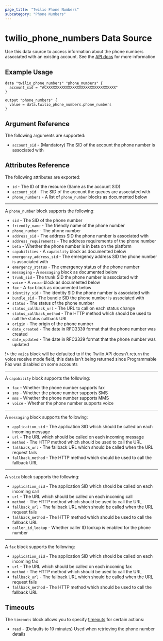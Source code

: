 ```yaml
---
page_title: "Twilio Phone Numbers"
subcategory: "Phone Numbers"
---
```


# twilio_phone_numbers Data Source

Use this data source to access information about the phone numbers associated with an existing account. See the [API docs](https://www.twilio.com/docs/phone-numbers/api/incomingphonenumber-resource) for more information

## Example Usage

```hcl
data "twilio_phone_numbers" "phone_numbers" {
  account_sid = "ACXXXXXXXXXXXXXXXXXXXXXXXXXXXXXXXX"
}

output "phone_numbers" {
  value = data.twilio_phone_numbers.phone_numbers
}
```

## Argument Reference

The following arguments are supported:

- `account_sid` - (Mandatory) The SID of the account the phone number is associated with

## Attributes Reference

The following attributes are exported:

- `id` - The ID of the resource (Same as the account SID)
- `account_sid` - The SID of the account the queues are associated with
- `phone_numbers` - A list of `phone_number` blocks as documented below

---

A `phone_number` block supports the following:

- `sid` - The SID of the phone number
- `friendly_name` - The friendly name of the phone number
- `phone_number` - The phone number
- `address_sid` - The address SID the phone number is associated with
- `address_requirements` - The address requirements of the phone number
- `beta` - Whether the phone number is in beta on the platform
- `capabilities` - A `capability` block as documented below
- `emergency_address_sid` - The emergency address SID the phone number is associated with
- `emergency_status` - The emergency status of the phone number
- `messaging` - A `messaging` block as documented below
- `trunk_sid` - The trunk SID the phone number is associated with
- `voice` - A `voice` block as documented below
- `fax` - A `fax` block as documented below
- `identity_sid` - The identity SID the phone number is associated with
- `bundle_sid` - The bundle SID the phone number is associated with
- `status` - The status of the phone number
- `status_callback_url` - The URL to call on each status change
- `status_callback_method` - The HTTP method which should be used to call the status callback URL
- `origin` - The origin of the phone number
- `date_created` - The date in RFC3339 format that the phone number was created
- `date_updated` - The date in RFC3339 format that the phone number was updated

!> the `voice` block will be defaulted to if the Twilio API doesn't return the voice receive mode field, this data isn't being returned since Programmable Fax was disabled on some accounts

---

A `capability` block supports the following:

- `fax` - Whether the phone number supports fax
- `sms` - Whether the phone number supports SMS
- `mms` - Whether the phone number supports MMS
- `voice` - Whether the phone number supports voice

---

A `messaging` block supports the following:

- `application_sid` - The application SID which should be called on each incoming message
- `url` - The URL which should be called on each incoming message
- `method` - The HTTP method which should be used to call the URL
- `fallback_url` - The fallback URL which should be called when the URL request fails
- `fallback_method` - The HTTP method which should be used to call the fallback URL

---

A `voice` block supports the following:

- `application_sid` - The application SID which should be called on each incoming call
- `url` - The URL which should be called on each incoming call
- `method` - The HTTP method which should be used to call the URL
- `fallback_url` - The fallback URL which should be called when the URL request fails
- `fallback_method` - The HTTP method which should be used to call the fallback URL
- `caller_id_lookup` - Whether caller ID lookup is enabled for the phone number

---

A `fax` block supports the following:

- `application_sid` - The application SID which should be called on each incoming fax
- `url` - The URL which should be called on each incoming fax
- `method` - The HTTP method which should be used to call the URL
- `fallback_url` - The fallback URL which should be called when the URL request fails
- `fallback_method` - The HTTP method which should be used to call the fallback URL

## Timeouts

The `timeouts` block allows you to specify [timeouts](https://www.terraform.io/docs/configuration/resources.html#timeouts) for certain actions:

- `read` - (Defaults to 10 minutes) Used when retrieving the phone number details
